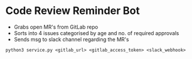 # Code Review Reminder Bot

- Grabs open MR's from GitLab repo
- Sorts into 4 issues categorised by age and no. of required approvals
- Sends msg to slack channel regarding the MR's
  
`python3 service.py <gitlab_url> <gitlab_access_token> <slack_webhook>`
